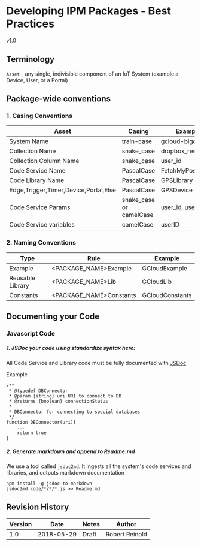# Developing IPM Packages - Best Practices
v1.0

## Terminology
`Asset` - any single, indivisible component of an IoT System (example a Device, User, or a Portal)


## Package-wide conventions

### 1. Casing Conventions


|  Asset |  Casing | Example  |
|---|---|---|
| System Name  |  train-case | gcloud-bigquery  |
|  Collection Name |  snake_case |  dropbox_resources |
|  Collection Column Name | snake_case  | user_id  |
|  Code Service Name | PascalCase  |  FetchMyPosition |
|  Code Library Name |  PascalCase |  GPSLibrary |
| Edge,Trigger,Timer,Device,Portal,Else  |  PascalCase |  GPSDevice|
|  Code Service Params |  snake_case or camelCase | user_id, userID
|  Code Service variables | camelCase  |  userID |

### 2. Naming Conventions

| Type | Rule | Example |
|---|---|---|
|Example|\<PACKAGE_NAME\>Example|GCloudExample|
|Reusable Library|\<PACKAGE_NAME\>Lib|GCloudLib|
|Constants|\<PACKAGE_NAME\>Constants|GCloudConstants|

## Documenting your Code

### Javascript Code

##### 1. JSDoc your code using standardize syntax here:

All Code Service and Library code must be fully documented with [JSDoc](usejsdoc.org)

Example

```
/**
 * @typedef DBConnector
 * @param {string} uri URI to connect to DB
 * @returns {boolean} connectionStatus
 * 
 * DBConnector for connecting to special databases
 */
function DBConnector(uri){
	...
	return true
}
```
##### 2. Generate markdown and append to Readme.md

We use a tool called `jsdoc2md`. It ingests all the system's code services and libraries, and outputs markdown documentation

```
npm install -g jsdoc-to-markdown
jsdoc2md code/*/*/*.js >> Readme.md
```

## Revision History
| Version | Date | Notes | Author |
|---|---|---|---|
|1.0| 2018-05-29 | Draft | Robert Reinold |


